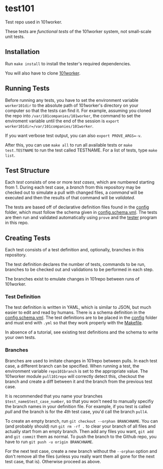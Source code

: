 test101
=======

Test repo used in 101worker.

These tests are *functional tests* of the 101worker system, not small-scale unit tests.


Installation
------------

Run `make install` to install the tester's required dependencies.

You will also have to clone [101worker](https://github.com/101companies/101worker).


Running Tests
-------------

Before running any tests, you have to set the environment variable `worker101dir` to the absolute path of 101worker's directory on your computer so that the tests can find it. For example, assuming you cloned the repo into `/var/101companies/101worker`, the command to set the enviroment variable until the end of the session is `export worker101dir=/var/101companies/101worker`.

If you want verbose test output, you can also `export PROVE_ARGS=-v`.

After this, you can use `make all` to run all available tests or `make test.TESTNAME` to run the test called TESTNAME. For a list of tests, type `make list`.


Test Structure
--------------

Each *test* consists of one or more *test cases*, which are numbered starting from 1. During each test case, a *branch* from this repository may be checked out to simulate a pull with changed files, a *command* will be executed and then the results of that command will be *validated*.

The tests are based off of declarative definition files found in the [config](config) folder, which must follow the schema given in [config.schema.yml](config.schema.yml). The tests are then run and validated automatically using `prove` and the [tester](tester) program in this repo.


Creating Tests
--------------

Each test consists of a test definition and, optionally, branches in this repository.

The test definition declares the number of tests, commands to be run, branches to be checked out and validations to be performed in each step.

The branches exist to emulate changes in 101repo between runs of 101worker.


### Test Definition

The test definition is written in YAML, which is similar to JSON, but much easier to edit and read by humans. There is a schema definition in the [config.schema.yml](config.schema.yml). The test definitions are to be placed in the [config](config) folder and must end with `.yml` so that they work properly with the [Makefile](Makefile).

In absence of a tutorial, see existing test definitions and the schema to write your own tests.


### Branches

Branches are used to imitate changes in 101repo between pulls. In each test case, a different branch can be specified. When running a test, the environment variable `repo101branch` is set to the appropriate value. The 101worker module `pull101repo` will correctly detect this, checkout the branch and create a diff between it and the branch from the previous test case.

It is recommended that you name your branches `$test_name$test_case_number`, so that you won't need to manually specifiy the branch names in your definition file. For example, if you test is called *pull* and the branch is for the *4th* test case, you'd call the branch `pull4`.

To create an empty branch, run `git checkout --orphan BRANCHNAME`. You can (and probably should) run `git rm -rf .` to clear your branch of all files and actually start from an empty branch. Then add any files you want, `git add` and `git commit` them as normal. To push the branch to the Github repo, you have to run `git push -u origin BRANCHNAME`.

For the next test case, create a new branch without the `--orphan` option and don't remove all the files (unless you really want them all gone for the next test case, that is). Otherwise proceed as above.
